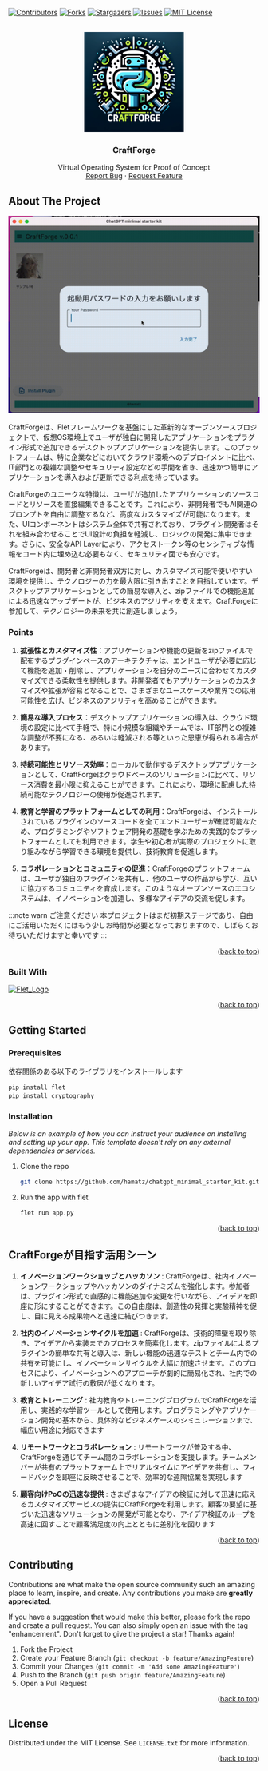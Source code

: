 <a name="readme-top"></a>

[![Contributors][contributors-shield]][contributors-url]
[![Forks][forks-shield]][forks-url]
[![Stargazers][stars-shield]][stars-url]
[![Issues][issues-shield]][issues-url]
[![MIT License][license-shield]][license-url]

<!-- PROJECT LOGO -->
<br />
<div align="center">
    <img src="doc/img/craftforge_logo.png" alt="Logo" width="200" height="200">
  <h3 align="center">CraftForge</h3>
  <p align="center">
    Virtual Operating System for Proof of Concept
    <br />
    <a href="https://github.com/hamatz/chatgpt_minimal_starter_kit/issues">Report Bug</a>
    ·
    <a href="https://github.com/hamatz/chatgpt_minimal_starter_kit/issues">Request Feature</a>
  </p>
</div>

<!-- ABOUT THE PROJECT -->
## About The Project
[![CraftForge Screen Shot][product-screenshot]](https://github.com/hamatz/chatgpt_minimal_starter_kit)

CraftForgeは、Fletフレームワークを基盤にした革新的なオープンソースプロジェクトで、仮想OS環境上でユーザが独自に開発したアプリケーションをプラグイン形式で追加できるデスクトップアプリケーションを提供します。このプラットフォームは、特に企業などにおいてクラウド環境へのデプロイメントに比べ、IT部門との複雑な調整やセキュリティ設定などの手間を省き、迅速かつ簡単にアプリケーションを導入および更新できる利点を持っています。

CraftForgeのユニークな特徴は、ユーザが追加したアプリケーションのソースコードとリソースを直接編集できることです。これにより、非開発者でもAI関連のプロンプトを自由に調整するなど、高度なカスタマイズが可能になります。また、UIコンポーネントはシステム全体で共有されており、プラグイン開発者はそれを組み合わせることでUI設計の負担を軽減し、ロジックの開発に集中できます。さらに、安全なAPI Layerにより、アクセストークン等のセンシティブな情報をコード内に埋め込む必要もなく、セキュリティ面でも安心です。

CraftForgeは、開発者と非開発者双方に対し、カスタマイズ可能で使いやすい環境を提供し、テクノロジーの力を最大限に引き出すことを目指しています。デスクトップアプリケーションとしての簡易な導入と、zipファイルでの機能追加による迅速なアップデートが、ビジネスのアジリティを支えます。CraftForgeに参加して、テクノロジーの未来を共に創造しましょう。

### Points

1. **拡張性とカスタマイズ性**：アプリケーションや機能の更新をzipファイルで配布するプラグインベースのアーキテクチャは、エンドユーザが必要に応じて機能を追加・削除し、アプリケーションを自分のニーズに合わせてカスタマイズできる柔軟性を提供します。非開発者でもアプリケーションのカスタマイズや拡張が容易となることで、さまざまなユースケースや業界での応用可能性を広げ、ビジネスのアジリティを高めることができます。

2. **簡易な導入プロセス**：デスクトップアプリケーションの導入は、クラウド環境の設定に比べて手軽で、特に小規模な組織やチームでは、IT部門との複雑な調整が不要になる、あるいは軽減される等といった恩恵が得られる場合があります。

3. **持続可能性とリソース効率**：ローカルで動作するデスクトップアプリケーションとして、CraftForgeはクラウドベースのソリューションに比べて、リソース消費を最小限に抑えることができます。これにより、環境に配慮した持続可能なテクノロジーの使用が促進されます。

4. **教育と学習のプラットフォームとしての利用**：CraftForgeは、インストールされているプラグインのソースコードを全てエンドユーザーが確認可能なため、プログラミングやソフトウェア開発の基礎を学ぶための実践的なプラットフォームとしても利用できます。学生や初心者が実際のプロジェクトに取り組みながら学習できる環境を提供し、技術教育を促進します。

5. **コラボレーションとコミュニティの促進**：CraftForgeのプラットフォームは、ユーザが独自のプラグインを共有し、他のユーザの作品から学び、互いに協力するコミュニティを育成します。このようなオープンソースのエコシステムは、イノベーションを加速し、多様なアイデアの交流を促します。

:::note warn
ご注意ください 
本プロジェクトはまだ初期ステージであり、自由にご活用いただくにはもう少しお時間が必要となっておりますので、しばらくお待ちいただけますと幸いです 
:::


<p align="right">(<a href="#readme-top">back to top</a>)</p>


### Built With

<a href="https://flet.dev/">
<img src="images/flet_logo.png" alt="Flet_Logo">
</a>

<p align="right">(<a href="#readme-top">back to top</a>)</p>


<!-- GETTING STARTED -->
## Getting Started

### Prerequisites

依存関係のある以下のライブラリをインストールします

  ```sh
  pip install flet
  pip install cryptography
  ```

### Installation

_Below is an example of how you can instruct your audience on installing and setting up your app. This template doesn't rely on any external dependencies or services._

1. Clone the repo
   ```sh
   git clone https://github.com/hamatz/chatgpt_minimal_starter_kit.git
   ```
2. Run the app with flet
   ```sh
   flet run app.py
   ```

<p align="right">(<a href="#readme-top">back to top</a>)</p>


## CraftForgeが目指す活用シーン

1. **イノベーションワークショップとハッカソン** : CraftForgeは、社内イノベーションワークショップやハッカソンのダイナミズムを強化します。参加者は、プラグイン形式で直感的に機能追加や変更を行いながら、アイデアを即座に形にすることができます。この自由度は、創造性の発揮と実験精神を促し、目に見える成果物へと迅速に結びつきます。

2. **社内のイノベーションサイクルを加速** : CraftForgeは、技術的障壁を取り除き、アイデアから実装までのプロセスを簡素化します。zipファイルによるプラグインの簡単な共有と導入は、新しい機能の迅速なテストとチーム内での共有を可能にし、イノベーションサイクルを大幅に加速させます。このプロセスにより、イノベーションへのアプローチが劇的に簡易化され、社内での新しいアイデア試行の敷居が低くなります。

3. **教育とトレーニング** : 社内教育やトレーニングプログラムでCraftForgeを活用し、実践的な学習ツールとして使用します。プログラミングやアプリケーション開発の基本から、具体的なビジネスケースのシミュレーションまで、幅広い用途に対応できます

4. **リモートワークとコラボレーション** : リモートワークが普及する中、CraftForgeを通じてチーム間のコラボレーションを支援します。チームメンバーが共有のプラットフォーム上でリアルタイムにアイデアを共有し、フィードバックを即座に反映させることで、効率的な遠隔協業を実現します

5. **顧客向けPoCの迅速な提供** : さまざまなアイデアの検証に対して迅速に応えるカスタマイズサービスの提供にCraftForgeを利用します。顧客の要望に基づいた迅速なソリューションの開発が可能となり、アイデア検証のループを高速に回すことで顧客満足度の向上とともに差別化を図ります



<p align="right">(<a href="#readme-top">back to top</a>)</p>


<!-- CONTRIBUTING -->
## Contributing

Contributions are what make the open source community such an amazing place to learn, inspire, and create. Any contributions you make are **greatly appreciated**.

If you have a suggestion that would make this better, please fork the repo and create a pull request. You can also simply open an issue with the tag "enhancement".
Don't forget to give the project a star! Thanks again!

1. Fork the Project
2. Create your Feature Branch (`git checkout -b feature/AmazingFeature`)
3. Commit your Changes (`git commit -m 'Add some AmazingFeature'`)
4. Push to the Branch (`git push origin feature/AmazingFeature`)
5. Open a Pull Request

<p align="right">(<a href="#readme-top">back to top</a>)</p>



<!-- LICENSE -->
## License

Distributed under the MIT License. See `LICENSE.txt` for more information.

<p align="right">(<a href="#readme-top">back to top</a>)</p>

<!-- MARKDOWN LINKS & IMAGES -->
<!-- https://www.markdownguide.org/basic-syntax/#reference-style-links -->
[contributors-shield]: https://img.shields.io/github/contributors/hamatz/chatgpt_minimal_starter_kit.svg?style=for-the-badge
[contributors-url]: https://github.com/hamatz/chatgpt_minimal_starter_kit/graphs/contributors
[forks-shield]: https://img.shields.io/github/forks/hamatz/chatgpt_minimal_starter_kit.svg?style=for-the-badge
[forks-url]: https://github.com/hamatz/chatgpt_minimal_starter_kit/network/members
[stars-shield]: https://img.shields.io/github/stars/hamatz/chatgpt_minimal_starter_kit.svg?style=for-the-badge
[stars-url]: https://github.com/hamatz/chatgpt_minimal_starter_kit/stargazers
[issues-shield]: https://img.shields.io/github/issues/hamatz/chatgpt_minimal_starter_kit.svg?style=for-the-badge
[issues-url]: https://github.com/hamatz/chatgpt_minimal_starter_kit/issues
[license-shield]: https://img.shields.io/github/license/hamatz/chatgpt_minimal_starter_kit.svg?style=for-the-badge
[license-url]: https://github.com/hamatz/chatgpt_minimal_starter_kit/blob/master/LICENSE.txt
[product-screenshot]: doc/img/demo.gif
